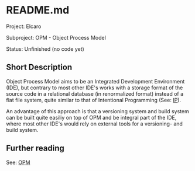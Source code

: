 # README.md

Project: Elcaro

Subproject: OPM - Object Process Model

Status: Unfinished (no code yet)

## Short Description

Object Process Model aims to be an Integrated Development Environment (IDE), but contrary to most other IDE's works with a storage format of the source code in a relational database (in renormalized format) instead of a flat file system, quite similar to that of Intentional Programming (See: [IP]).

[IP]: https://en.wikipedia.org/wiki/Intentional_programming "Intentional Programming"

An advantage of this approach is that a versioning system and build system can be built quite easiliy on top of OPM and be integral part of the IDE, where most other IDE's would rely on external tools for a versioning- and build system.

## Further reading

See: [OPM]

[OPM]: https://github.com/Elcaro-Software/opm/blob/master/opm.md "OPM"
